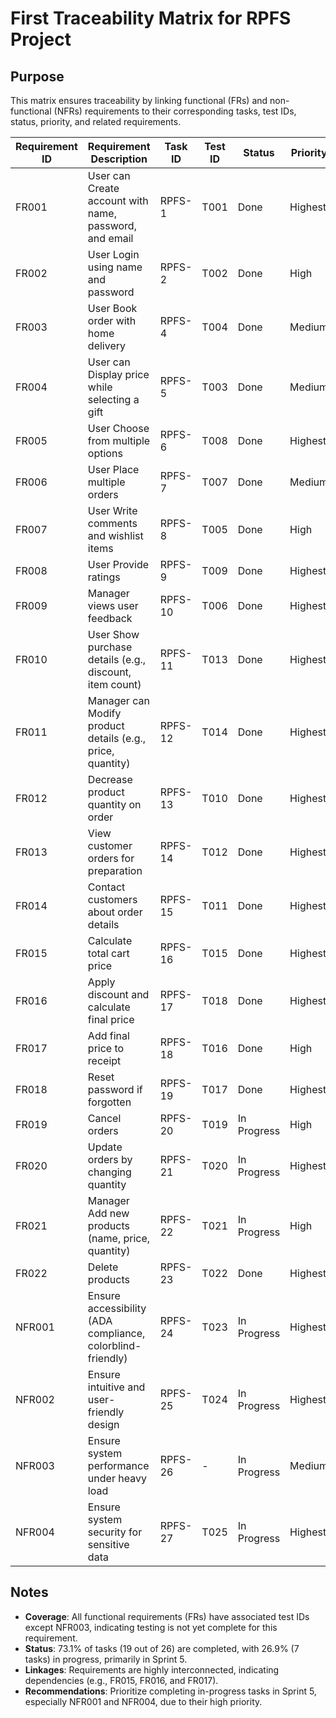 # First Traceability Matrix for RPFS Project

## Purpose
This matrix ensures traceability by linking functional (FRs) and non-functional (NFRs) requirements to their corresponding tasks, test IDs, status, priority, and related requirements.

| **Requirement ID** | **Requirement Description** | **Task ID** | **Test ID** | **Status** | **Priority** | **Linked/Related** |
|--------------------|-----------------------------|-------------|-------------|------------|--------------|--------------------|
| FR001 | User can Create account with name, password, and email | RPFS-1 | T001 | Done | Highest | Linked to FR002 |
| FR002 | User Login using name and password | RPFS-2 | T002 | Done | High | Linked to FR001, FR016 |
| FR003 | User Book order with home delivery | RPFS-4 | T004 | Done | Medium | Linked to FR003, FR007 |
| FR004 | User can Display price while selecting a gift | RPFS-5 | T003 | Done | Medium | Linked to FR005, FR004 |
| FR005 | User Choose from multiple options | RPFS-6 | T008 | Done | Highest | Linked to FR007 |
| FR006 | User Place multiple orders | RPFS-7 | T007 | Done | Medium | Linked to FR008, FR020 |
| FR007 | User Write comments and wishlist items | RPFS-8 | T005 | Done | High | Linked to FR003, FR008 |
| FR008 | User Provide ratings | RPFS-9 | T009 | Done | Highest | Linked to FR007, FR008 |
| FR009 | Manager views user feedback | RPFS-10 | T006 | Done | Highest | Linked to FR020 |
| FR010 | User Show purchase details (e.g., discount, item count) | RPFS-11 | T013 | Done | Highest | Linked to FR014, FR018 |
| FR011 | Manager can Modify product details (e.g., price, quantity) | RPFS-12 | T014 | Done | Highest | Linked to FR013, FR022 |
| FR012 | Decrease product quantity on order | RPFS-13 | T010 | Done | Highest | Linked to FR015, FR016 |
| FR013 | View customer orders for preparation | RPFS-14 | T012 | Done | Highest | Linked to FR011 |
| FR014 | Contact customers about order details | RPFS-15 | T011 | Done | Highest | Linked to FR012, FR022 |
| FR015 | Calculate total cart price | RPFS-16 | T015 | Done | Highest | Linked to FR016, FR017 |
| FR016 | Apply discount and calculate final price | RPFS-17 | T018 | Done | Highest | Linked to FR002, FR015, FR018 |
| FR017 | Add final price to receipt | RPFS-18 | T016 | Done | High | Linked to FR015 |
| FR018 | Reset password if forgotten | RPFS-19 | T017 | Done | Highest | Linked to FR016, FR010 |
| FR019 | Cancel orders | RPFS-20 | T019 | In Progress | High | Linked to FR020 |
| FR020 | Update orders by changing quantity | RPFS-21 | T020 | In Progress | Highest | Linked to FR006, FR019 |
| FR021 | Manager Add new products (name, price, quantity) | RPFS-22 | T021 | In Progress | High | Linked to FR011 |
| FR022 | Delete products | RPFS-23 | T022 | Done | Highest | Linked to FR011, FR014 |
| NFR001 | Ensure accessibility (ADA compliance, colorblind-friendly) | RPFS-24 | T023 | In Progress | Highest | Universal access |
| NFR002 | Ensure intuitive and user-friendly design | RPFS-25 | T024 | In Progress | Highest | Universal access |
| NFR003 | Ensure system performance under heavy load | RPFS-26 | - | In Progress | Medium | - |
| NFR004 | Ensure system security for sensitive data | RPFS-27 | T025 | In Progress | Highest | Universal access |

## Notes
- **Coverage**: All functional requirements (FRs) have associated test IDs except NFR003, indicating testing is not yet complete for this requirement.
- **Status**: 73.1% of tasks (19 out of 26) are completed, with 26.9% (7 tasks) in progress, primarily in Sprint 5.
- **Linkages**: Requirements are highly interconnected, indicating dependencies (e.g., FR015, FR016, and FR017).
- **Recommendations**: Prioritize completing in-progress tasks in Sprint 5, especially NFR001 and NFR004, due to their high priority.
